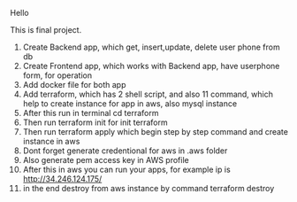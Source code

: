 Hello

This is final project.

1. Create Backend app, which get, insert,update, delete user phone from db
2. Create Frontend app, which works with Backend app, have userphone form, for operation
3. Add docker file for both app
4. Add terraform, which has 2 shell script, and also 11 command, which help to create instance for app in aws, also mysql instance
5. After this run in terminal cd terraform
6. Then run terraform init for init terraform
7. Then run terraform apply which begin step by step command and create instance in aws
8. Dont forget generate credentional for aws in .aws folder
9. Also generate pem access key in AWS profile
10. After this in aws you can run your apps, for example ip is http://34.246.124.175/
11. in the end destroy from aws instance by command terraform destroy